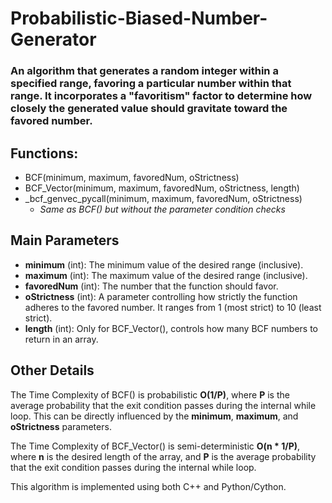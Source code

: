 # Probabilistic-Biased-Number-Generator
### An algorithm that generates a random integer within a specified range, favoring a particular number within that range. It incorporates a "favoritism" factor to determine how closely the generated value should gravitate toward the favored number.


## Functions:
- BCF(minimum, maximum, favoredNum, oStrictness)
- BCF_Vector(minimum, maximum, favoredNum, oStrictness, length)
- _bcf_genvec_pycall(minimum, maximum, favoredNum, oStrictness)
    - *_Same as BCF() but without the parameter condition checks_*


## Main Parameters
- **minimum** (int): The minimum value of the desired range (inclusive).
- **maximum** (int): The maximum value of the desired range (inclusive).
- **favoredNum** (int): The number that the function should favor.
- **oStrictness** (int): A parameter controlling how strictly the function adheres to the favored number. It ranges from 1 (most strict) to 10 (least strict).
- **length** (int): Only for BCF_Vector(), controls how many BCF numbers to return in an array.

## Other Details
The Time Complexity of BCF() is probabilistic **O(1/P)**, where **P** is the average probability that the exit condition passes during the internal while loop. This can be directly influenced by the **minimum**, **maximum**, and **oStrictness** parameters.

The Time Complexity of BCF_Vector() is semi-deterministic **O(n * 1/P)**, where **n** is the desired length of the array, and **P** is the average probability that the exit condition passes during the internal while loop.

This algorithm is implemented using both C++ and Python/Cython.

